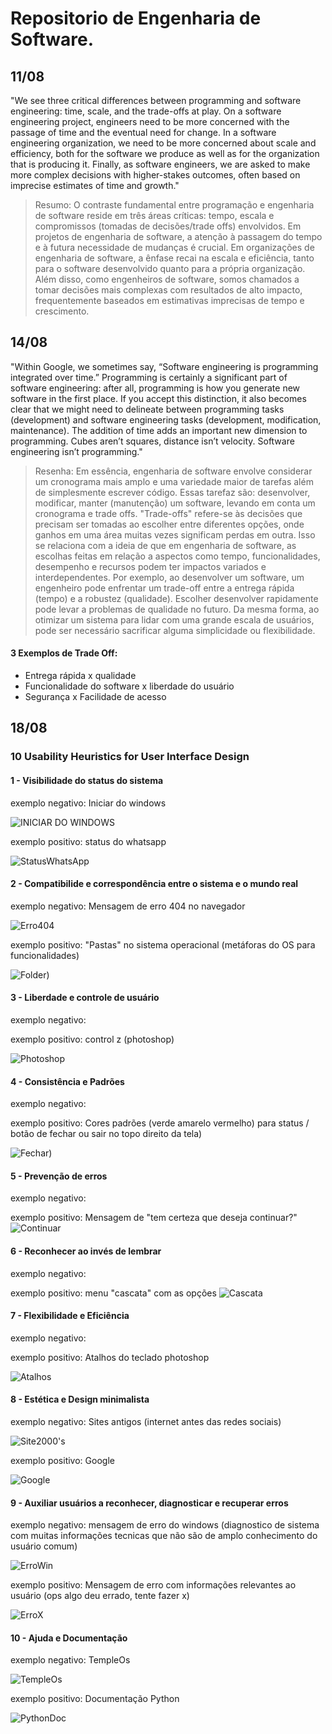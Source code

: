 # Repositorio de Engenharia de Software.

## 11/08
"We see three critical differences between programming and software engineering: time, scale, and the trade-offs at play. On a software engineering project, engineers need to be more concerned with the passage of time and the eventual need for change. In a software engineering organization, we need to be more concerned about scale and efficiency, both for the software we produce as well as for the organization that is producing it. Finally, as software engineers, we are asked to make more complex decisions with higher-stakes outcomes, often based on imprecise estimates of time and growth."

> Resumo: O contraste fundamental entre programação e engenharia de software reside em três áreas críticas: tempo, escala e compromissos (tomadas de decisões/trade offs) envolvidos. Em projetos de engenharia de software, a atenção à passagem do tempo e à futura necessidade de mudanças é crucial. Em organizações de engenharia de software, a ênfase recai na escala e eficiência, tanto para o software desenvolvido quanto para a própria organização. Além disso, como engenheiros de software, somos chamados a tomar decisões mais complexas com resultados de alto impacto, frequentemente baseados em estimativas imprecisas de tempo e crescimento.



## 14/08
"Within Google, we sometimes say, “Software engineering is programming integrated over time.” Programming is certainly a significant part of software engineering: after all, programming is how you generate new software in the first place. If you accept this distinction, it also becomes clear that we might need to delineate between programming tasks (development) and software engineering tasks (development, modification, maintenance). The addition of time adds an important new dimension to programming. Cubes aren’t squares, distance isn’t velocity. Software engineering isn’t programming."

> Resenha: Em essência, engenharia de software envolve considerar um cronograma mais amplo e uma variedade maior de tarefas além de simplesmente escrever código. Essas tarefaz são: desenvolver, modificar, manter (manutenção) um software, levando em conta um cronograma e trade offs. "Trade-offs" refere-se às decisões que precisam ser tomadas ao escolher entre diferentes opções, onde ganhos em uma área muitas vezes significam perdas em outra. Isso se relaciona com a ideia de que em engenharia de software, as escolhas feitas em relação a aspectos como tempo, funcionalidades, desempenho e recursos podem ter impactos variados e interdependentes. Por exemplo, ao desenvolver um software, um engenheiro pode enfrentar um trade-off entre a entrega rápida (tempo) e a robustez (qualidade). Escolher desenvolver rapidamente pode levar a problemas de qualidade no futuro. Da mesma forma, ao otimizar um sistema para lidar com uma grande escala de usuários, pode ser necessário sacrificar alguma simplicidade ou flexibilidade.  

#### 3 Exemplos de Trade Off:
* Entrega rápida x qualidade
* Funcionalidade do software x liberdade do usuário
* Segurança x Facilidade de acesso

## 18/08

### 10 Usability Heuristics for User Interface Design

#### 1 - Visibilidade do status do sistema

exemplo negativo: Iniciar do windows

![INICIAR DO WINDOWS](https://github.com/Michel-Momose/Bertoti/blob/main/Engenharia%20de%20Software/imagens/Windows-10-install-is-stuck-during-Installation.webp)

exemplo positivo: status do whatsapp

![StatusWhatsApp](https://github.com/Michel-Momose/Bertoti/blob/main/Engenharia%20de%20Software/imagens/fotojet-9.jpg)

#### 2 - Compatibilide e correspondência entre o sistema e o mundo real

exemplo negativo: Mensagem de erro 404 no navegador

![Erro404](https://github.com/Michel-Momose/Bertoti/blob/main/Engenharia%20de%20Software/imagens/Wiki404.png)

exemplo positivo: "Pastas" no sistema operacional (metáforas do OS para funcionalidades)

![Folder](https://github.com/Michel-Momose/Bertoti/blob/main/Engenharia%20de%20Software/imagens/folder.png))

#### 3 - Liberdade e controle de usuário

exemplo negativo: 

exemplo positivo: control z (photoshop)

![Photoshop](https://github.com/Michel-Momose/Bertoti/blob/main/Engenharia%20de%20Software/imagens/photoshop.png)

#### 4 - Consistência e Padrões

exemplo negativo: 

exemplo positivo: Cores padrões (verde amarelo vermelho) para status / botão de fechar ou sair no topo direito da tela)

![Fechar](https://github.com/Michel-Momose/Bertoti/blob/main/Engenharia%20de%20Software/imagens/fechar%20min%20max.png))

#### 5 - Prevenção de erros

exemplo negativo: 

exemplo positivo: Mensagem de "tem certeza que deseja continuar?"
![Continuar](https://github.com/Michel-Momose/Bertoti/blob/main/Engenharia%20de%20Software/imagens/confirmar_exclusao_empenho.png)

#### 6 - Reconhecer ao invés de lembrar

exemplo negativo: 

exemplo positivo: menu "cascata" com as opções 
![Cascata](https://github.com/Michel-Momose/Bertoti/blob/main/Engenharia%20de%20Software/imagens/Cascata.png)

#### 7 - Flexibilidade e Eficiência

exemplo negativo: 

exemplo positivo: Atalhos do teclado photoshop

![Atalhos](https://github.com/Michel-Momose/Bertoti/blob/main/Engenharia%20de%20Software/imagens/photoshop-cheat-sheet-featured.jpg)

#### 8 - Estética e Design minimalista

exemplo negativo: Sites antigos (internet antes das redes sociais)

![Site2000's](https://github.com/Michel-Momose/Bertoti/blob/main/Engenharia%20de%20Software/imagens/bad-und-ugly-websites-preview.png)

exemplo positivo: Google

![Google](https://github.com/Michel-Momose/Bertoti/blob/main/Engenharia%20de%20Software/imagens/Google_web_search.png)

#### 9 - Auxiliar usuários a reconhecer, diagnosticar e recuperar erros

exemplo negativo: mensagem de erro do windows (diagnostico de sistema com muitas informações tecnicas que não são de amplo conhecimento do usuário comum)

![ErroWin](https://github.com/Michel-Momose/Bertoti/blob/main/Engenharia%20de%20Software/imagens/Windows_XP_BSOD.png)

exemplo positivo: Mensagem de erro com informações relevantes ao usuário (ops algo deu errado, tente fazer x)

![ErroX](https://github.com/Michel-Momose/Bertoti/blob/main/Engenharia%20de%20Software/imagens/sdd.jpg)

#### 10 - Ajuda e Documentação

exemplo negativo: TempleOs

![TempleOs](https://github.com/Michel-Momose/Bertoti/blob/main/Engenharia%20de%20Software/imagens/687474703a2f2f696d6775722e636f6d2f317959735548492e706e67.png)

exemplo positivo: Documentação Python 

![PythonDoc](https://github.com/Michel-Momose/Bertoti/blob/main/Engenharia%20de%20Software/imagens/7383178.png)

